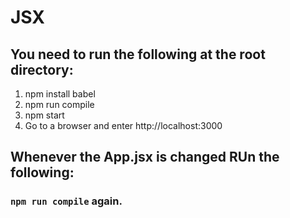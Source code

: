 # JSX

## You need to run the following at the root directory:
1. npm install babel
2. npm run compile
3. npm start
4. Go to a browser and enter http://localhost:3000

## Whenever the App.jsx is changed RUn the following:

### `npm run compile` again.


